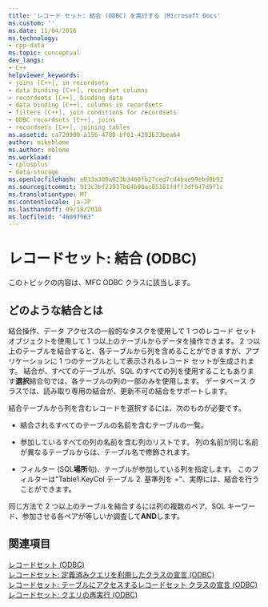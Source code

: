 ```yaml
---
title: 'レコード セット: 結合 (ODBC) を実行する |Microsoft Docs'
ms.custom: ''
ms.date: 11/04/2016
ms.technology:
- cpp-data
ms.topic: conceptual
dev_langs:
- C++
helpviewer_keywords:
- joins [C++], in recordsets
- data binding [C++], recordset columns
- recordsets [C++], binding data
- data binding [C++], columns in recordsets
- filters [C++], join conditions for recordsets
- ODBC recordsets [C++], joins
- recordsets [C++], joining tables
ms.assetid: ca720900-a156-4780-bf01-4293633bea64
author: mikeblome
ms.author: mblome
ms.workload:
- cplusplus
- data-storage
ms.openlocfilehash: e033a300a023b3460fb27ced7cd4bae99ebd0b92
ms.sourcegitcommit: 913c3bf23937b64b90ac05181fdff3df947d9f1c
ms.translationtype: MT
ms.contentlocale: ja-JP
ms.lasthandoff: 09/18/2018
ms.locfileid: "46097903"
---
```

# <a name="recordset-performing-a-join-odbc"></a>レコードセット: 結合 (ODBC)

このトピックの内容は、MFC ODBC クラスに該当します。  
  
## <a name="what-a-join-is"></a>どのような結合とは  

結合操作、データ アクセスの一般的なタスクを使用して 1 つのレコード セット オブジェクトを使用して 1 つ以上のテーブルからデータを操作できます。 2 つ以上のテーブルを結合すると、各テーブルから列を含めることができますが、アプリケーションに 1 つのテーブルとして表示されるレコード セットが生成されます。 結合が、すべてのテーブルが、SQL のすべての列を使用することもあります**選択**結合句では、各テーブルの列の一部のみを使用します。 データベース クラスでは、読み取り専用の結合が、更新不可の結合をサポートします。  
  
結合テーブルから列を含むレコードを選択するには、次のものが必要です。  
  
- 結合されるすべてのテーブルの名前を含むテーブルの一覧。  
  
- 参加しているすべての列の名前を含む列のリストです。 列の名前が同じ名前が異なるテーブルからは、テーブル名で修飾されます。  
  
- フィルター (SQL**場所**句)、テーブルが参加している列を指定します。 このフィルターは"Table1.KeyCol テーブル 2. 基準列を ="、実際には、結合を行うことができます。  
  
同じ方法で 2 つ以上のテーブルを結合するには列の複数のペア、SQL キーワード、参加させる各ペアが等しいか調査して**AND**します。  
  
## <a name="see-also"></a>関連項目  

[レコードセット (ODBC)](../../data/odbc/recordset-odbc.md)<br/>
[レコードセット: 定義済みクエリを利用したクラスの宣言 (ODBC)](../../data/odbc/recordset-declaring-a-class-for-a-predefined-query-odbc.md)<br/>
[レコードセット: テーブルにアクセスするレコードセット クラスの宣言 (ODBC)](../../data/odbc/recordset-declaring-a-class-for-a-table-odbc.md)<br/>
[レコードセット: クエリの再実行 (ODBC)](../../data/odbc/recordset-requerying-a-recordset-odbc.md)